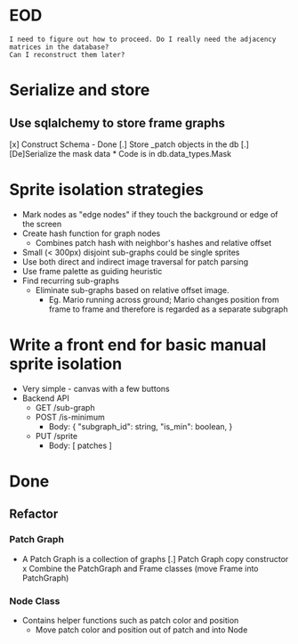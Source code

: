 # EOD

    I need to figure out how to proceed. Do I really need the adjacency matrices in the database?
    Can I reconstruct them later?

# Serialize and store
## Use sqlalchemy to store frame graphs

  [x] Construct Schema - Done
  [.] Store \_patch objects in the db
    [.] [De]Serialize the mask data
        * Code is in db.data_types.Mask


# Sprite isolation strategies

  * Mark nodes as "edge nodes" if they touch the background or edge of the screen
  * Create hash function for graph nodes
    * Combines patch hash with neighbor's hashes and relative offset
  * Small (< 300px) disjoint sub-graphs could be single sprites
  * Use both direct and indirect image traversal for patch parsing
  * Use frame palette as guiding heuristic
  * Find recurring sub-graphs 
    * Eliminate sub-graphs based on relative offset image.
      * Eg. Mario running across ground; Mario changes position from frame to frame and therefore
            is regarded as a separate subgraph

# Write a front end for basic manual sprite isolation

  * Very simple - canvas with a few buttons
  * Backend API
    * GET /sub-graph
    * POST /is-minimum
      - Body: {
        "subgraph_id": string,
        "is_min": boolean,
      }
    * PUT /sprite
      - Body: [ patches ]

# Done
## Refactor
### Patch Graph

  * A Patch Graph is a collection of graphs
    [.] Patch Graph copy constructor
  x Combine the PatchGraph and Frame classes (move Frame into PatchGraph)

### Node Class
  * Contains helper functions such as patch color and position
    * Move patch color and position out of patch and into Node


